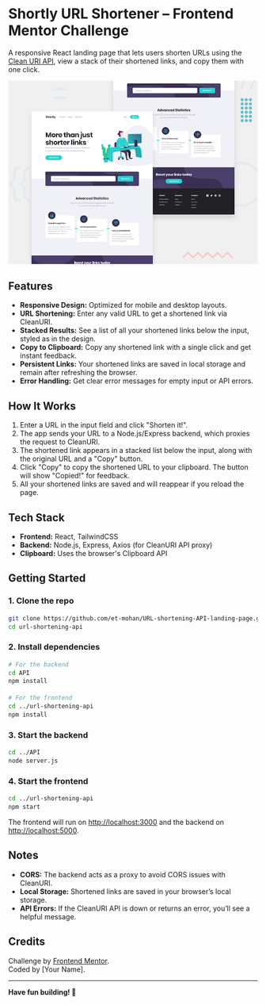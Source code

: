 # Shortly URL Shortener – Frontend Mentor Challenge

A responsive React landing page that lets users shorten URLs using the [Clean URI API](https://cleanuri.com/docs), view a stack of their shortened links, and copy them with one click.

![Design preview for the Shortly URL shortening API coding challenge](./img/desktop-preview.jpg)

## Features

- **Responsive Design:** Optimized for mobile and desktop layouts.
- **URL Shortening:** Enter any valid URL to get a shortened link via CleanURI.
- **Stacked Results:** See a list of all your shortened links below the input, styled as in the design.
- **Copy to Clipboard:** Copy any shortened link with a single click and get instant feedback.
- **Persistent Links:** Your shortened links are saved in local storage and remain after refreshing the browser.
- **Error Handling:** Get clear error messages for empty input or API errors.

## How It Works

1. Enter a URL in the input field and click "Shorten it!".
2. The app sends your URL to a Node.js/Express backend, which proxies the request to CleanURI.
3. The shortened link appears in a stacked list below the input, along with the original URL and a "Copy" button.
4. Click "Copy" to copy the shortened URL to your clipboard. The button will show "Copied!" for feedback.
5. All your shortened links are saved and will reappear if you reload the page.

## Tech Stack

- **Frontend:** React, TailwindCSS
- **Backend:** Node.js, Express, Axios (for CleanURI API proxy)
- **Clipboard:** Uses the browser's Clipboard API

## Getting Started

### 1. Clone the repo

```bash
git clone https://github.com/et-mohan/URL-shortening-API-landing-page.git
cd url-shortening-api
```

### 2. Install dependencies

```bash
# For the backend
cd API
npm install

# For the frontend
cd ../url-shortening-api
npm install
```

### 3. Start the backend

```bash
cd ../API
node server.js
```

### 4. Start the frontend

```bash
cd ../url-shortening-api
npm start
```

The frontend will run on [http://localhost:3000](http://localhost:3000) and the backend on [http://localhost:5000](http://localhost:5000).

## Notes

- **CORS:** The backend acts as a proxy to avoid CORS issues with CleanURI.
- **Local Storage:** Shortened links are saved in your browser’s local storage.
- **API Errors:** If the CleanURI API is down or returns an error, you’ll see a helpful message.


## Credits

Challenge by [Frontend Mentor](https://www.frontendmentor.io).  
Coded by [Your Name].

---

**Have fun building! 🚀**
